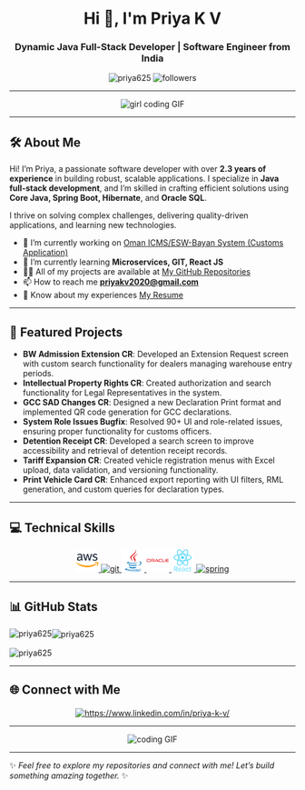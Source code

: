<h1 align="center">Hi 👋, I'm Priya K V</h1>
<h3 align="center">Dynamic Java Full-Stack Developer | Software Engineer from India</h3>

<p align="center">
  <img src="https://komarev.com/ghpvc/?username=priya625&label=Profile%20views&color=0e75b6&style=flat" alt="priya625" />
  <img src="https://img.shields.io/github/followers/priya625?label=Followers" alt="followers" />
</p>

---

<p align="center">
  <img src="https://media.giphy.com/media/LMcB8XospGZO8UQq87/giphy.gif" width="500" alt="girl coding GIF" />
</p>

---

## 🛠️ About Me

Hi! I’m Priya, a passionate software developer with over **2.3 years of experience** in building robust, scalable applications. I specialize in **Java full-stack development**, and I’m skilled in crafting efficient solutions using **Core Java, Spring Boot, Hibernate**, and **Oracle SQL**.

I thrive on solving complex challenges, delivering quality-driven applications, and learning new technologies.

- 🔭 I’m currently working on [Oman ICMS/ESW-Bayan System (Customs Application)](https://www.customs.gov.om/dgcportal/web/dgc/home)
- 🌱 I’m currently learning **Microservices, GIT, React JS**
- 👨‍💻 All of my projects are available at [My GitHub Repositories](https://github.com/Priya625)
- 📫 How to reach me **priyakv2020@gmail.com**
- 📄 Know about my experiences [My Resume](https://drive.google.com/file/d/1E16XwwGZRy6YzUWO9NSwGVBrB0nU0UJa/view?usp=sharing)

---

## 🌟 Featured Projects

- **BW Admission Extension CR**: Developed an Extension Request screen with custom search functionality for dealers managing warehouse entry periods.  
- **Intellectual Property Rights CR**: Created authorization and search functionality for Legal Representatives in the system.  
- **GCC SAD Changes CR**: Designed a new Declaration Print format and implemented QR code generation for GCC declarations.  
- **System Role Issues Bugfix**: Resolved 90+ UI and role-related issues, ensuring proper functionality for customs officers.  
- **Detention Receipt CR**: Developed a search screen to improve accessibility and retrieval of detention receipt records.  
- **Tariff Expansion CR**: Created vehicle registration menus with Excel upload, data validation, and versioning functionality.  
- **Print Vehicle Card CR**: Enhanced export reporting with UI filters, RML generation, and custom queries for declaration types.

---

## 💻 Technical Skills

<p align="center">
  <a href="https://aws.amazon.com" target="_blank" rel="noreferrer"> <img src="https://raw.githubusercontent.com/devicons/devicon/master/icons/amazonwebservices/amazonwebservices-original-wordmark.svg" alt="aws" width="40" height="40"/> </a>
  <a href="https://git-scm.com/" target="_blank" rel="noreferrer"> <img src="https://www.vectorlogo.zone/logos/git-scm/git-scm-icon.svg" alt="git" width="40" height="40"/> </a>
  <a href="https://www.java.com" target="_blank" rel="noreferrer"> <img src="https://raw.githubusercontent.com/devicons/devicon/master/icons/java/java-original.svg" alt="java" width="40" height="40"/> </a>
  <a href="https://www.oracle.com/" target="_blank" rel="noreferrer"> <img src="https://raw.githubusercontent.com/devicons/devicon/master/icons/oracle/oracle-original.svg" alt="oracle" width="40" height="40"/> </a>
  <a href="https://reactjs.org/" target="_blank" rel="noreferrer"> <img src="https://raw.githubusercontent.com/devicons/devicon/master/icons/react/react-original-wordmark.svg" alt="react" width="40" height="40"/> </a>
  <a href="https://spring.io/" target="_blank" rel="noreferrer"> <img src="https://www.vectorlogo.zone/logos/springio/springio-icon.svg" alt="spring" width="40" height="40"/> </a>
</p>

---

## 📊 GitHub Stats

<p>
  <img align="left" src="https://github-readme-stats.vercel.app/api/top-langs?username=priya625&show_icons=true&locale=en&layout=compact" alt="priya625" />
</p>

<p>
  <img align="center" src="https://github-readme-stats.vercel.app/api?username=priya625&show_icons=true&locale=en" alt="priya625" />
</p>

<p>
  <img align="center" src="https://github-readme-streak-stats.herokuapp.com/?user=priya625&" alt="priya625" />
</p>

---

## 🌐 Connect with Me

<p align="center">
  <a href="https://linkedin.com/in/https://www.linkedin.com/in/priya-k-v/" target="blank">
    <img align="center" src="https://raw.githubusercontent.com/rahuldkjain/github-profile-readme-generator/master/src/images/icons/Social/linked-in-alt.svg" alt="https://www.linkedin.com/in/priya-k-v/" height="30" width="40" />
  </a>
</p>

---

<p align="center">
  <img src="https://media.giphy.com/media/SWoSkN6DxTszqIKEqv/giphy.gif" width="300" alt="coding GIF" />
</p>

---

✨ *Feel free to explore my repositories and connect with me! Let’s build something amazing together.* ✨
